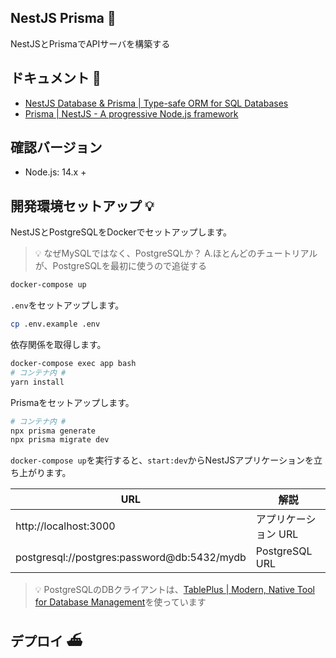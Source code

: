 ## NestJS Prisma 🚅

NestJSとPrismaでAPIサーバを構築する

## ドキュメント 📃

- [NestJS Database & Prisma | Type-safe ORM for SQL Databases](https://www.prisma.io/nestjs)
- [Prisma | NestJS - A progressive Node.js framework](https://docs.nestjs.com/recipes/prisma#prisma)

## 確認バージョン

- Node.js: 14.x +

## 開発環境セットアップ 💡

 NestJSとPostgreSQLをDockerでセットアップします。

> 💡 なぜMySQLではなく、PostgreSQLか？ A.ほとんどのチュートリアルが、PostgreSQLを最初に使うので追従する

```bash
docker-compose up
```

`.env`をセットアップします。

```bash
cp .env.example .env
```

依存関係を取得します。

```bash
docker-compose exec app bash
# コンテナ内 #
yarn install
```

Prismaをセットアップします。

```bash
# コンテナ内 #
npx prisma generate
npx prisma migrate dev
```

`docker-compose up`を実行すると、`start:dev`からNestJSアプリケーションを立ち上がります。

|URL|解説|
|---|---|
|http://localhost:3000|アプリケーション URL|
|postgresql://postgres:password@db:5432/mydb|PostgreSQL URL|

> 💡 PostgreSQLのDBクライアントは、[TablePlus | Modern, Native Tool for Database Management](https://tableplus.com/)を使っています

## デプロイ ⛴